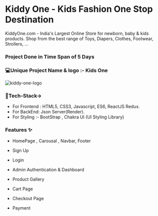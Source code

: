 # Kiddy One - Kids Fashion One Stop Destination

KiddyOne.com - India's Largest Online Store for newborn, 
baby & kids products. Shop from the best range of Toys, Diapers, Clothes, Footwear, Strollers, ...

### Project Done in Time Span of 5 Days

### 💻Unique Project Name & logo :- Kids One
![kiddy-one-logo](https://user-images.githubusercontent.com/115460357/221510328-744fa7ea-52f9-487c-88c6-cd9081c89807.png)

### 💫Tech-Stack-> 
* For Frontend : HTML5, CSS3, Javascript, ES6, ReactJS Redux. 
* For BackEnd: Json Server(Render). 
* For Styling :- BootStrap , Chakra UI (UI Styling Library)

### Features ✨
* HomePage , Carousal , Navbar, Footer

* Sign Up
 
* Login

* Admin Authentication & Dashboard

* Product Gallery

* Cart Page

* Checkout Page

* Payment



